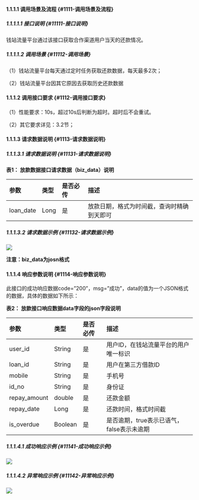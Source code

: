 #### **1.1.1.1 调用场景及流程** {#1111-调用场景及流程}

##### **1.1.1.1.1 接口说明** {#11111-接口说明}

钱站流量平台通过该接口获取合作渠道用户当天的还款情况。

##### **1.1.1.1.2 调用场景** {#11112-调用场景}

（1）钱站流量平台每天通过定时任务获取还款数据，每天最多2次；

（2）钱站流量平台因其它原因去获取历史还款数据

#### **1.1.1.2 调用接口要求** {#1112-调用接口要求}

（1）性能要求：10s，超过10s后判断为超时。超时后不会重试。

（2）其它要求详见：3.2节；

#### **1.1.1.3 请求数据说明** {#1113-请求数据说明}

##### **1.1.1.3.1 请求数据说明** {#11131-请求数据说明}

**表1： 放款数据接口请求数据（biz\_data）说明**

| **参数** | **类型** | **是否必传** | **描述** |
| :--- | :--- | :--- | :--- |
| loan\_date | Long | 是 | 放款日期，格式为时间截，查询时精确到天即可 |

##### **1.1.1.3.2 请求数据示例** {#11132-请求数据示例}

![](https://nothingbj.github.io/api/assets/%E5%9B%BE%E7%89%879.png)

**注意：biz\_data为josn格式**

#### **1.1.1.4 响应参数说明** {#1114-响应参数说明}

此接口的成功响应数据code=”200”，msg=”成功”，data的值为一个JSON格式的数据，具体的数据如下所示：

**表2： 放款接口响应数据data字段的json字段说明**

| **参数** | **类型** | **是否必传** | **描述** |
| :--- | :--- | :--- | :--- |
| user\_id | String | 是 | 用户ID，在钱站流量平台的用户唯一标识 |
| loan\_id | String | 是 | 用户在第三方借款ID |
| mobile | String | 是 | 手机号 |
| id\_no | String | 是 | 身份证 |
| repay\_amount | double | 是 | 还款金额 |
| repay\_date | Long | 是 | 还款时间，格式时间截 |
| is\_overdue | Boolean | 是 | 是否逾期，true表示已语气，false表示未逾期 |

##### **1.1.1.4.1 成功响应示例** {#11141-成功响应示例}

![](https://nothingbj.github.io/api/assets/%E5%9B%BE%E7%89%8710.png)

##### **1.1.1.4.2 异常响应示例** {#11142-异常响应示例}

![](https://nothingbj.github.io/api/assets/%E5%9B%BE%E7%89%8711.png)

